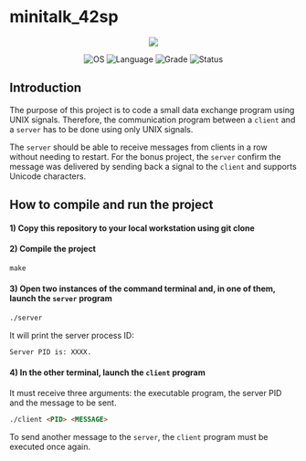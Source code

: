 # minitalk_42sp
<p align="center">
    <img src="https://user-images.githubusercontent.com/102881479/215282296-839ce5e6-5982-41f6-ba56-7e408f6ca9f8.png">
</p>
<p align="center">
    <img src="https://img.shields.io/badge/OS-Linux-blue" alt="OS">
    <img src="https://img.shields.io/badge/Language-C%20%7C%20C%2B%2B-blue.svg" alt="Language">
    <img src="https://img.shields.io/badge/Grade-125%2F100-brightgreen.svg" alt="Grade">
    <img src="https://img.shields.io/badge/Status-Completed-brightgreen.svg" alt="Status">
</p>

## Introduction

The purpose of this project is to code a small data exchange program using UNIX signals. Therefore, the communication program between a `client` and a `server` has to be done using only UNIX signals.

The `server` should be able to receive messages from clients in a row without needing to restart. For the bonus project, the `server` confirm the message was delivered by sending back a signal to the `client` and supports Unicode characters.

## How to compile and run the project

#### 1) Copy this repository to your local workstation using git clone

#### 2) Compile the project

```html
make
```

#### 3) Open two instances of the command terminal and, in one of them, launch the `server` program

```html
./server
```

It will print the server process ID:

```html
Server PID is: XXXX.
```
#### 4) In the other terminal, launch the `client` program

It must receive three arguments: the executable program, the server PID and the message to be sent.

```html
./client <PID> <MESSAGE>
```
To send another message to the `server`, the `client` program must be executed once again.
